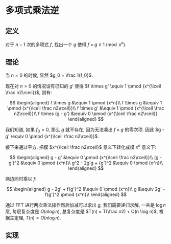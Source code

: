 # 多项式乘法逆

## 定义

对于 $n - 1$ 次的多项式 $f$, 找出一个 $g$ 使得 $f \times g \equiv 1 \pmod {x^n}$.

## 理论

当 $n = 0$ 的时候, 显然 $g_0 = \frac 1{f_0}$.

现在对 $n > 0$ 的情况设有已知的 $g'$ 使得 $f \times g' \equiv 1 \pmod {x^{\lceil \frac n2\rceil}}$, 则有:

$$
\begin{aligned}
f \times g &\equiv 1 \pmod {x^n}\\
f \times g &\equiv 1 \pmod {x^{\lceil \frac n2\rceil}}\\
f \times g' &\equiv 1 \pmod {x^{\lceil \frac n2\rceil}}\\
f \times (g - g') &\equiv 0 \pmod {x^{\lceil \frac n2\rceil}}
\end{aligned}
$$

我们知道, 如果 $f_0 = 0$, 那么 $g$ 就不存在, 因为无法凑出 $f \times g$ 的零次项. 因此 $g - g' \equiv 0 \pmod {x^{\lceil \frac n2\rceil}}$.

接下来通过平方, 把模 $x^{\lceil \frac n2\rceil}$ 意义下转化成模 $x^n$ 意义下:

$$
\begin{aligned}
g - g' &\equiv 0 \pmod {x^{\lceil \frac n2\rceil}}\\
(g - g')^2 &\equiv 0 \pmod {x^n}\\
g^2 - 2g'g + {g'}^2 &\equiv 0 \pmod {x^n}\\
\end{aligned}
$$

两边同时乘以 $f$:

$$
\begin{aligned}
g - 2g' + f{g'}^2 &\equiv 0 \pmod {x^n}\\
g &\equiv 2g' - f{g'}^2 \pmod {x^n}\\
\end{aligned}
$$

通过 FFT 进行两次乘法操作然后加减可以求出 $g$, 我们需要递归求解, 一共是 $\log n$ 层, 每层复杂度是 $O(n\log n)$, 总复杂度是 $T(n) = T(\frac n2) + O(n \log n)$, 根据主定理, $T(n) = O(n \log n)$.

## 实现
